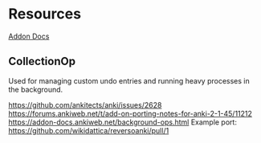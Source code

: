 # Resources
[Addon Docs](https://addon-docs.ankiweb.net/intro.html)

## CollectionOp
Used for managing custom undo entries and running heavy processes in the background.

https://github.com/ankitects/anki/issues/2628
https://forums.ankiweb.net/t/add-on-porting-notes-for-anki-2-1-45/11212
https://addon-docs.ankiweb.net/background-ops.html
Example port: https://github.com/wikidattica/reversoanki/pull/1